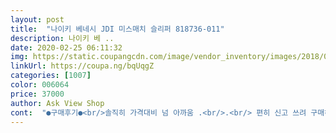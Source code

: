 ```yaml
---
layout: post 
title:  "나이키 베네시 JDI 미스매치 슬리퍼 818736-011" 
description: 나이키 베 ..
date: 2020-02-25 06:11:32 
img: https://static.coupangcdn.com/image/vendor_inventory/images/2018/04/13/16/1/0cb8a153-7f72-4a75-bf56-6d8fda1649cd.jpg 
linkUrl: https://coupa.ng/bqUqgZ 
categories: [1007] 
color: 006064 
price: 37000 
author: Ask View Shop 
cont:  "●구매후기●<br/>솔직히 가격대비 넘 아까움 .<br/>.<br/> 편히 신고 쓰려 구매하는데 발도너무아프고 편안맛은 전혀 없는 슬리퍼 .<br/>.<br/> ㅠ<br/>원래 신발 사이즈 보다 한사이즈 더 크게 신는거 츄천해여<br/>진짜 엄청예쁘고 불편할거 같았는데 생각보다 편했어요<br/>처음에는 짝재기 왔는줄요 요즘 유행하는  트렌드가봐요 감사합니다<br/>" 
---
```

